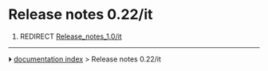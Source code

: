 # Release notes 0.22/it
1.  REDIRECT [Release_notes_1.0/it](Release_notes_1.0/it.md)



---
⏵ [documentation index](../README.md) > Release notes 0.22/it
